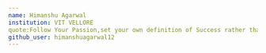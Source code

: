 ```yaml
---
name: Himanshu Agarwal
institution: VIT VELLORE
quote:Follow Your Passion,set your own definition of Success rather than listening to others.
github_user: himanshuagarwal12
---
```

